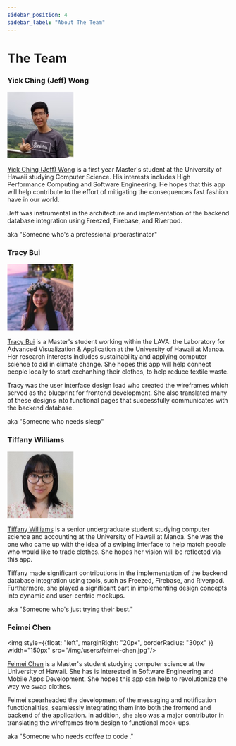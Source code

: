 ```yaml
---
sidebar_position: 4
sidebar_label: "About The Team"
---
```



# The Team

### Yick Ching (Jeff) Wong
<p style={{margin: "2vh 0px 2vh 0px", clear: "both"}}>
<img style={{float: "left", marginRight: "20px", borderRadius: "30px" }} width="150px" src="/img/users/yick-ching-jeff-wong.jpg"/> 

[Yick Ching (Jeff) Wong](https://www.linkedin.com/in/jeff-yc-wong/) is a first year Master's student at the University of Hawaii studying Computer Science. His interests includes High Performance Computing and Software Engineering. He hopes that this app will help contribute to the effort of mitigating the consequences fast fashion have in our world. 

Jeff was instrumental in the architecture and implementation of the backend database integration using Freezed, Firebase, and Riverpod.

aka "Someone who's a professional procrastinator"
</p>

<div style={{clear:"both"}}></div>

### Tracy Bui
<p style={{margin: "2vh 0px 2vh 0px", clear: "both"}}>
<img style={{float: "left", marginRight: "20px", borderRadius: "30px" }} width="150px" src="/img/users/tracy-bui.jpg"/> 

[Tracy Bui](https://www.linkedin.com/in/tracy-bui-30553621b/) is a Master's student working within the LAVA: the Laboratory for Advanced Visualization & Application at the University of Hawaii at Manoa. Her research interests includes sustainability and applying computer science to aid in climate change. She hopes this app will help connect people locally to start exchanhing their clothes, to help reduce textile waste.

Tracy was the user interface design lead who created the wireframes which served as the blueprint for frontend development. She also translated many of these designs into functional pages that successfully communicates with the backend database. 

aka "Someone who needs sleep"
</p>


<div style={{clear:"both"}}></div>


### Tiffany Williams

<p style={{margin: "2vh 0px 2vh 0px", clear: "both"}}>
<img style={{float: "left", marginRight: "20px", borderRadius: "30px" }} width="150px" src="/img/users/tiffany-williams.jpg"/> 

[Tiffany Williams](https://www.linkedin.com/in/tiffany-yn-williams/) is a senior undergraduate student studying computer science and accounting at the University of Hawaii at Manoa. She was the one who came up with the idea of a swiping interface to help match people who would like to trade clothes. She hopes her vision will be reflected via this app.

Tiffany made significant contributions in the implementation of the backend database integration using tools, such as Freezed, Firebase, and Riverpod. Furthermore, she played a significant part in  implementing design concepts into dynamic and user-centric mockups.

aka "Someone who's just trying their best."
</p>


<div style={{clear:"both"}}></div>


### Feimei Chen

<img style={{float: "left", marginRight: "20px", borderRadius: "30px" }} width="150px" src="/img/users/feimei-chen.jpg"/> 

[Feimei Chen](https://www.linkedin.com/in/feimei-chen-4b1206204/) is a Master's student studying computer science at the University of Hawaii. She has is interested in Software Engineering and Mobile Apps Development. She hopes this app can help to revolutionize the way we swap clothes.

Feimei spearheaded the development of the messaging and notification functionalities, seamlessly integrating them into both the frontend and backend of the application. In addition, she also was a major contributor in translating the wireframes from design to functional mock-ups.

aka "Someone who needs coffee to code ."
